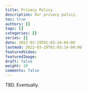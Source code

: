 ```yaml
---
title: Privacy Policy
description: Our privacy policy.
toc: true
authors: []
tags: []
categories: []
series: []
date: 2022-03-19T01:03:14-04:00
lastmod: 2022-03-19T01:03:14-04:00
featuredVideo:
featuredImage:
draft: false
weight: 10
comments: false
---
```


TBD. Eventually.